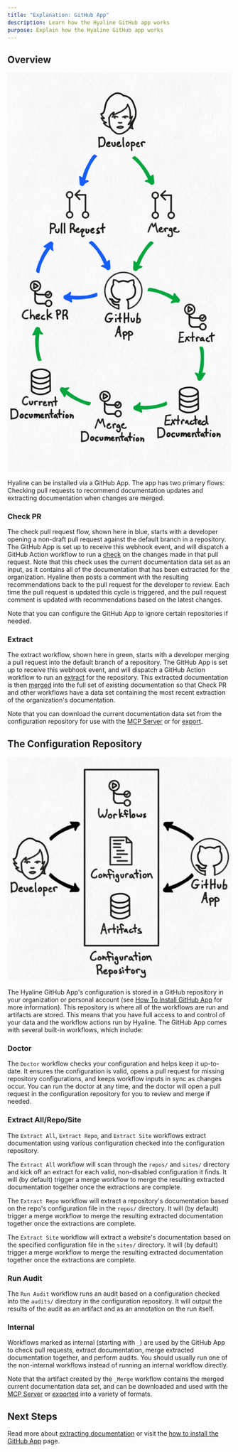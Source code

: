 ```yaml
---
title: "Explanation: GitHub App"
description: Learn how the Hyaline GitHub app works
purpose: Explain how the Hyaline GitHub app works
---
```

## Overview

<div class="portrait">

![Overview](./_img/github-app-overview.svg)

Hyaline can be installed via a GitHub App. The app has two primary flows: Checking pull requests to recommend documentation updates and extracting documentation when changes are merged.

### Check PR
The check pull request flow, shown here in blue, starts with a developer opening a non-draft pull request against the default branch in a repository. The GitHub App is set up to receive this webhook event, and will dispatch a GitHub Action workflow to run a [check](./check.md) on the changes made in that pull request. Note that this check uses the current documentation data set as an input, as it contains all of the documentation that has been extracted for the organization. Hyaline then posts a comment with the resulting recommendations back to the pull request for the developer to review. Each time the pull request is updated this cycle is triggered, and the pull request comment is updated with recommendations based on the latest changes.

Note that you can configure the GitHub App to ignore certain repositories if needed.

### Extract
The extract workflow, shown here in green, starts with a developer merging a pull request into the default branch of a repository. The GitHub App is set up to receive this webhook event, and will dispatch a GitHub Action workflow to run an [extract](./extract.md) for the repository. This extracted documentation is then [merged](./merge.md) into the full set of existing documentation so that Check PR and other workflows have a data set containing the most recent extraction of the organization's documentation.

Note that you can download the current documentation data set from the configuration repository for use with the [MCP Server](./mcp.md) or for [export](./export.md).

</div>

## The Configuration Repository

<div class="portrait">

![Overview](./_img/github-app-config.svg)

The Hyaline GitHub App's configuration is stored in a GitHub repository in your organization or personal account (see [How To Install GitHub App](../how-to/install-github-app.md) for more information). This repository is where all of the workflows are run and artifacts are stored. This means that you have full access to and control of your data and the workflow actions run by Hyaline. The GitHub App comes with several built-in workflows, which include: 

### Doctor
The `Doctor` workflow checks your configuration and helps keep it up-to-date. It ensures the configuration is valid, opens a pull request for missing repository configurations, and keeps workflow inputs in sync as changes occur. You can run the doctor at any time, and the doctor will open a pull request in the configuration repository for you to review and merge if needed.

### Extract All/Repo/Site
The `Extract All`, `Extract Repo`, and `Extract Site` workflows extract documentation using various configuration checked into the configuration repository.

The `Extract All` workflow will scan through the `repos/` and `sites/` directory and kick off an extract for each valid, non-disabled configuration it finds. It will (by default) trigger a merge workflow to merge the resulting extracted documentation together once the extractions are complete.

The `Extract Repo` workflow will extract a repository's documentation based on the repo's configuration file in the `repos/` directory. It will (by default) trigger a merge workflow to merge the resulting extracted documentation together once the extractions are complete.

The `Extract Site` workflow will extract a website's documentation based on the specified configuration file in the `sites/` directory. It will (by default) trigger a merge workflow to merge the resulting extracted documentation together once the extractions are complete.

### Run Audit
The `Run Audit` workflow runs an audit based on a configuration checked into the `audits/` directory in the configuration repository. It will output the results of the audit as an artifact and as an annotation on the run itself. 

### Internal
Workflows marked as internal (starting with `_`) are used by the GitHub App to check pull requests, extract documentation, merge extracted documentation together, and perform audits. You should usually run one of the non-internal workflows instead of running an internal workflow directly.

Note that the artifact created by the `_Merge` workflow contains the merged current documentation data set, and can be downloaded and used with the [MCP Server](./mcp.md) or [exported](./export.md) into a variety of formats.

</div>

## Next Steps
Read more about [extracting documentation](./extract.md) or visit the [how to install the GitHub App](../how-to/install-github-app.md) page.